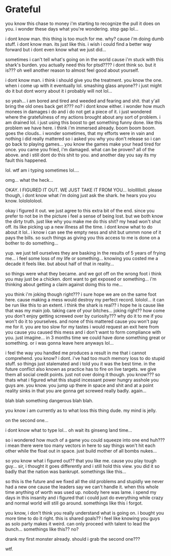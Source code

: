 # Grateful

you know this chase to money i'm starting to recognize the pull it does on you. i wonder these days what you're wondering.  stop gap lol...

i dont know man.  this thing is too much for me.  why?  cause i'm doing dumb stuff.   i dont know man.  its just like this. i wish i could find a better way forward but i dont even know what we just did...

sometimes i can't tell what's going on in the world cause i'm stuck with this shark's burden.  you actually  need this for ptsd????  i dont think so.  but it is???  oh well another reason to almost feel good about yourself.

i dont know man.  i think i should give you the treatment.  you know the one.  when i come up with it eventually lol.  smashing glass anyone?? i just might do it but dont worry about it i  probably will not lol...

so yeah...  i am bored and tired and weeded and fearing and shit.  that y'all bring the old ones back get it??? no? i dont know either.  i wonder how much monees in damages i do and i do not get a piece of it.  i just wondered where the gratefulness of my actions brought about any sort of problem.  i am drained lol.  i just using this boost to get something funny done.  like this problem we have here.  i think i'm immersed already.  boom boom boom.  goes the clouds.. i wonder sometimes, that my efforts were in vain and nothing i did really mattered so i asked you why you don't release so i can go back to playing games...  you know the games make your head tired for once.  you came you fried, i'm damaged.  what can be proven? all of the above. and i still dont do this shit to you.  and another day you say its my fault this happened.

lol.  wtf am i typing sometimes lol....

omg...  what the heck...

OKAY.  I FIGURED IT OUT.  WE JUST TAKE IT FROM YOU...  lolollllloll.  please though, i dont know what i'm doing just ask the shark.  he hears you you know.  lololololool.

okay i figured it out.  we just agree to this extra bit of the end.  since you prefer to not be in the picture i feel a sense of being lost.  but we both know the dirty truth.  just like why you make me do this shit? my head won't shut off.  its like picking up a new illness all the time.  i dont know what to do about it lol.. i know i can see the empty ness and shit but ummm none of it pays the bills.  so such things as giving you this access to me is done on a bother to do something...

yup.  we just tell ourselves they are basking in the results of 5 years of frying me...  i feel some loss of my life or something...  knowing you costed me a decade it feels like.  but about half of that in reality...

so things were what they became.  and we got off on the wrong foot i think you may just be a chicken.  dont want to get exposed or something...  i'm thinking about getting a claim against doing this to me...

you think i'm joking though right??? i sure hope we are on the same foot here.  cause making a mess would destroy my perfect record.  lololol...  it can be run like this to an extent.  i think the shark is real?? i hope he is cause like that was my main job.  taking care of your bitches...  joking right??  how come you don't enjoy getting screwed over by curiosity???  why do it to me if you won't do it to yourselves.  and none of this mattered cause you won't pay me for it.  you are too slow for my tastes i would request an exit here from you cause you caused this mess and i don't want to form compliance with you.  just imagine...  in 3 months time we could have done something great or something.  or i was gonna leave here anyways  lol...

i feel the way you handled me produces a result in me that i cannot comprehend.  you know? i dont.  i've had too much memory loss to do stupid stuff.  so things just stalemated and i told you it was the best time.  in the future conflict also known as practice has to fire on live targets.  we give them all social credit points.  just not over doing it though.  you know???  so thats what i figured what this stupid incessant power hungry asshole you guys are.  you know. you jump up there in space and shit and at a point reality sinks in that you are gonna get screwed really badly.  again...

blah blah something dangerous blah blah.

you know i am currently as to what loss this thing dude.  my mind is jelly.

on the second one...

i dont know what to type lol...  oh wait its ginseng land time...

so i wondered how much of a game you could squeeze into one end huh???  i mean there were too many vectors in here to say things won't hit each other while the float out in space.  just build mother of all bombs nukes...

so you know what i figured out??  that you like me.  cause you play tough guy...  sir, i thought it goes differently and i still hold this view.  you did it so badly that the nation was bankrupt.  somethings like this...

so this is the future and we fixed all the old problems and stupidly we never had a new one cause the leaders say we can't handle it.  when this whole time anything of worth was used up.  nobody here was lame.  i spend my days in this insanity and i figured that i could just do everything while crazy and normal world will still go around.  somethings like this i forgot.

you know, i don't think you really understand what is going on. i bought you more time to do it right.  this is shared goals?? i feel like knowing you guys as solo party makes it weird.  can only proceed with talent to lead the bunch...  somethings like this?? no?

drank my first monster already.  should i grab the second one???

wtf.
